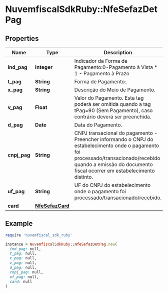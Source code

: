 # NuvemfiscalSdkRuby::NfeSefazDetPag

## Properties

| Name | Type | Description | Notes |
| ---- | ---- | ----------- | ----- |
| **ind_pag** | **Integer** | Indicador da Forma de Pagamento:0-Pagamento à Vista  * 1 - Pagamento à Prazo | [optional] |
| **t_pag** | **String** | Forma de Pagamento:. |  |
| **x_pag** | **String** | Descrição do Meio de Pagamento. | [optional] |
| **v_pag** | **Float** | Valor do Pagamento. Esta tag poderá ser omitida quando a tag tPag&#x3D;90 (Sem Pagamento), caso contrário deverá ser preenchida. |  |
| **d_pag** | **Date** | Data do Pagamento. | [optional] |
| **cnpj_pag** | **String** | CNPJ transacional do pagamento - Preencher informando o CNPJ do estabelecimento onde o pagamento foi processado/transacionado/recebido quando a emissão do documento fiscal ocorrer em estabelecimento distinto. | [optional] |
| **uf_pag** | **String** | UF do CNPJ do estabelecimento onde o pagamento foi processado/transacionado/recebido. | [optional] |
| **card** | [**NfeSefazCard**](NfeSefazCard.md) |  | [optional] |

## Example

```ruby
require 'nuvemfiscal_sdk_ruby'

instance = NuvemfiscalSdkRuby::NfeSefazDetPag.new(
  ind_pag: null,
  t_pag: null,
  x_pag: null,
  v_pag: null,
  d_pag: null,
  cnpj_pag: null,
  uf_pag: null,
  card: null
)
```

